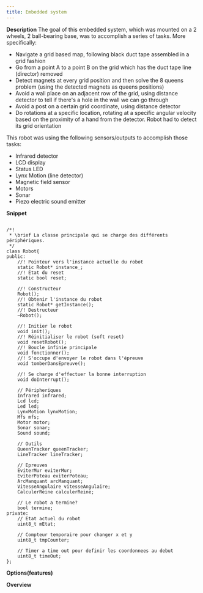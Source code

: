 ```yaml
---
title: Embedded system
---
```


**Description**
The goal of this embedded system, which was mounted on a 2 wheels, 2 ball-bearing base, was to accomplish a series of tasks. More specifically:

*   Navigate a grid based map, following black duct tape assembled in a grid fashion
*   Go from a point A to a point B on the grid which has the duct tape line (director) removed
*   Detect magnets at every grid position and then solve the 8 queens problem (using the detected magnets as queens positions)
*   Avoid a wall place on an adjacent row of the grid, using distance detector to tell if there's a hole in the wall we can go through
*   Avoid a post on a certain grid coordinate, using distance detector
*   Do rotations at a specific location, rotating at a specific angular velocity based on the proximity of a hand from the detector. Robot had to detect its grid orientation

This robot was using the following sensors/outputs to accomplish those tasks:

*   Infrared detector
*   LCD display
*   Status LED
*   Lynx Motion (line detector)
*   Magnetic field sensor
*   Motors
*   Sonar
*   Piezo electric sound emitter
</u>

**Snippet**
<pre><code class="language-cpp line-numbers">
/*!
 * \brief La classe principale qui se charge des différents périphériques.
 */
class Robot{
public:
    //! Pointeur vers l'instance actuelle du robot
    static Robot* instance_;
    //! État du reset
    static bool reset;

    //! Constructeur
    Robot();
    //! Obtenir l'instance du robot
    static Robot* getInstance();
    //! Destructeur
    ~Robot();

    //! Initier le robot
    void init();
    //! Réinitialiser le robot (soft reset)
    void resetRobot();
    //! Boucle infinie principale
    void fonctionner();
    //! S'occupe d'envoyer le robot dans l'épreuve
    void tomberDansEpreuve();

    //! Se charge d'effectuer la bonne interruption
    void doInterrupt();

    // Péripheriques
    Infrared infrared;
    Lcd lcd;
    Led led;
    LynxMotion lynxMotion;
    Mfs	mfs;
    Motor motor;
    Sonar sonar;
    Sound sound;

    // Outils
    QueenTracker queenTracker;
    LineTracker lineTracker;

    // Epreuves
    EviterMur eviterMur;
    EviterPoteau eviterPoteau;
    ArcManquant arcManquant;
    VitesseAngulaire vitesseAngulaire;
    CalculerReine calculerReine;

    // Le robot a termine?
    bool termine;
private:
    // Etat actuel du robot
    uint8_t mEtat;

    // Compteur temporaire pour changer x et y
    uint8_t tmpCounter;

    // Timer a time out pour definir les coordonnees au debut
    uint8_t timeOut;
};
</code></pre>

**Options(features)**

**Overview**

